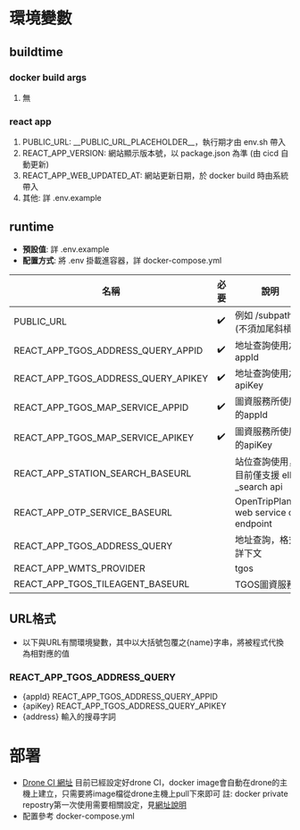 # 環境變數
## buildtime
### docker build args
1. 無
### react app  
1. PUBLIC_URL: \_\_PUBLIC_URL_PLACEHOLDER__，執行期才由 env.sh 帶入
1. REACT_APP_VERSION: 網站顯示版本號，以 package.json 為準 (由 cicd 自動更新)
1. REACT_APP_WEB_UPDATED_AT: 網站更新日期，於 docker build 時由系統帶入
1. 其他: 詳 .env.example
## runtime
 - **預設值**: 詳 .env.example 
 - **配置方式**: 將 .env 掛載進容器，詳 docker-compose.yml

|名稱|必要|說明|
|-|-|-|
PUBLIC_URL|✔️| 例如 /subpath (不須加尾斜槓)
REACT_APP_TGOS_ADDRESS_QUERY_APPID|✔️|地址查詢使用之appId
REACT_APP_TGOS_ADDRESS_QUERY_APIKEY|✔️|地址查詢使用之apiKey
REACT_APP_TGOS_MAP_SERVICE_APPID|✔️|圖資服務所使用的appId
REACT_APP_TGOS_MAP_SERVICE_APIKEY|✔️|圖資服務所使用的apiKey
REACT_APP_STATION_SEARCH_BASEURL| | 站位查詢使用，目前僅支援 elk _search api
REACT_APP_OTP_SERVICE_BASEURL | | OpenTripPlanner web service otp endpoint
REACT_APP_TGOS_ADDRESS_QUERY| | 地址查詢，格式詳下文
REACT_APP_WMTS_PROVIDER| | tgos|nlsc
REACT_APP_TGOS_TILEAGENT_BASEURL| | TGOS圖資服務

## URL格式
 - 以下與URL有關環境變數，其中以大括號包覆之{name}字串，將被程式代換為相對應的值
### REACT_APP_TGOS_ADDRESS_QUERY
 - {appId} REACT_APP_TGOS_ADDRESS_QUERY_APPID
 - {apiKey} REACT_APP_TGOS_ADDRESS_QUERY_APIKEY
 - {address} 輸入的搜尋字詞
# 部署
 - [Drone CI 網址](http://cicd-so-happy.maxwin.com.tw:8080/maxwin-inc/react-app-example)
目前已經設定好drone CI，docker image會自動在drone的主機上建立，只需要將image檔從drone主機上pull下來即可
註: docker private repostry第一次使用需要相關設定，見[網址說明](https://hackmd.io/-Ggi0uxvQpK9nnSz21a-fA#Docker-client)
 - 配置參考 docker-compose.yml

